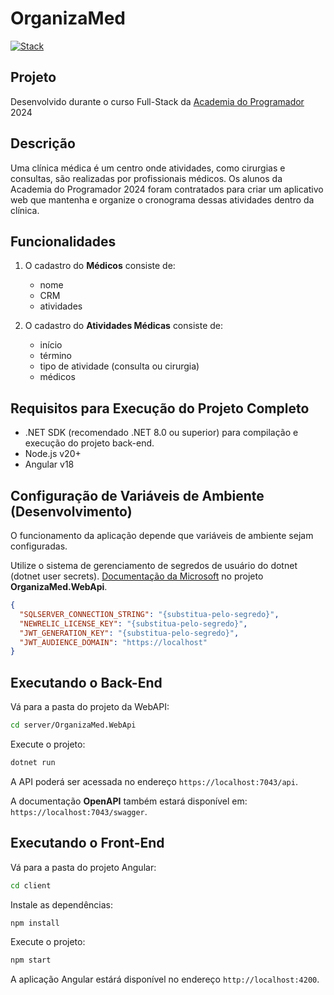 # OrganizaMed

[![Stack](https://skillicons.dev/icons?i=dotnet,cs,postman,nodejs,typescript,angular&perline=8)](https://skillicons.dev)

## Projeto

Desenvolvido durante o curso Full-Stack da [Academia do Programador](https://www.academiadoprogramador.net) 2024

## Descrição

Uma clínica médica é um centro onde atividades, como cirurgias e consultas, são realizadas por profissionais médicos. Os alunos da Academia do Programador 2024 foram contratados para criar um aplicativo web que mantenha e organize o cronograma dessas atividades dentro da clínica.

## Funcionalidades

1. O cadastro do **Médicos** consiste de:

   - nome
   - CRM
   - atividades

2. O cadastro do **Atividades Médicas** consiste de:
   - início
   - término
   - tipo de atividade (consulta ou cirurgia)
   - médicos

## Requisitos para Execução do Projeto Completo

- .NET SDK (recomendado .NET 8.0 ou superior) para compilação e execução do projeto back-end.
- Node.js v20+
- Angular v18

## Configuração de Variáveis de Ambiente (Desenvolvimento)

O funcionamento da aplicação depende que variáveis de ambiente sejam configuradas.

Utilize o sistema de gerenciamento de segredos de usuário do dotnet (dotnet user secrets). [Documentação da Microsoft](https://learn.microsoft.com/pt-br/aspnet/core/security/app-secrets?view=aspnetcore-9.0&tabs=windows) no projeto **OrganizaMed.WebApi**.

```json
{
  "SQLSERVER_CONNECTION_STRING": "{substitua-pelo-segredo}",
  "NEWRELIC_LICENSE_KEY": "{substitua-pelo-segredo}",
  "JWT_GENERATION_KEY": "{substitua-pelo-segredo}",
  "JWT_AUDIENCE_DOMAIN": "https://localhost"
}
```

## Executando o Back-End

Vá para a pasta do projeto da WebAPI:

```bash
cd server/OrganizaMed.WebApi
```

Execute o projeto:

```bash
dotnet run
```

A API poderá ser acessada no endereço `https://localhost:7043/api`.

A documentação **OpenAPI** também estará disponível em: `https://localhost:7043/swagger`.

## Executando o Front-End

Vá para a pasta do projeto Angular:

```bash
cd client
```

Instale as dependências:

```bash
npm install
```

Execute o projeto:

```bash
npm start
```

A aplicação Angular estárá disponível no endereço `http://localhost:4200`.

